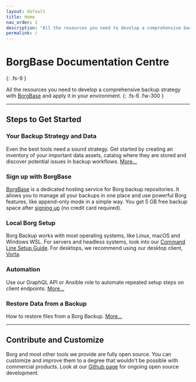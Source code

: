 ```yaml
---
layout: default
title: Home
nav_order: 1
description: "All the resources you need to develop a comprehensive backup strategy with BorgBase and apply it in your environment."
permalink: /
---
```


# BorgBase Documentation Centre
{: .fs-9 }

All the resources you need to develop a comprehensive backup strategy with [BorgBase](https://www.borgbase.com) and apply it in your environment.
{: .fs-6 .fw-300 }

---

## Steps to Get Started

### Your Backup Strategy and Data
Even the best tools need a sound strategy. Get started by creating an inventory of your important data assets, catalog where they are stored and discover potential issues in backup workflows. [More...](strategy)

### Sign up with BorgBase
[BorgBase](https://www.borgbase.com) is a dedicated hosting service for Borg backup repositories. It allows you to manage all your backups in one place and use powerful Borg features, like append-only mode in a simple way. You get 5 GB free backup space after [signing up](https://www.borgbase.com/register) (no credit card required).

### Local Borg Setup
Borg Backup works with most operating systems, like Linux, macOS and Windows WSL. For servers and headless systems, look into our [Command Line Setup Guide](setup/cli). For desktops, we recommend using our desktop client, [Vorta](setup/vorta).

### Automation
Use our GraphQL API or Ansible role to automate repeated setup steps on client endpoints. [More...](automation)

### Restore Data from a Backup
How to restore files from a Borg Backup. [More...](restore)

---

## Contribute and Customize

Borg and most other tools we provide are fully open source. You can customize and improve them to a degree that wouldn't be possible with commercial products. Look at our [Github page](https://github.com/borgbase) for ongoing open source development.